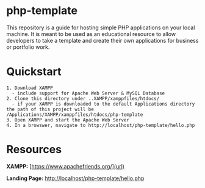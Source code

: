 # php-template
This repository is a guide for hosting simple PHP applications on your local machine. It is meant to be used as an educational resource to allow developers to take a template and create their own applications for business or portfolio work.

# Quickstart
```
1. Download XAMPP
  - include support for Apache Web Server & MySQL Database
2. Clone this directory under ..XAMPP/xamppfiles/htdocs/
  - if your XAMPP is downloaded to the default Applications directory the path of this project will be /Applications/XAMPP/xamppfiles/htdocs/php-template
3. Open XAMPP and start the Apache Web Server
4. In a browswer, navigate to http://localhost/php-template/hello.php
```

# Resources
**XAMPP:** [https://www.apachefriends.org/](url)

**Landing Page:** [http://localhost/php-template/hello.php](url)
